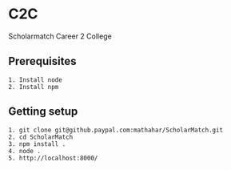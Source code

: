 
# C2C

Scholarmatch Career 2 College 

Prerequisites 
--------------------------------
	1. Install node
	2. Install npm



Getting setup 
--------------------------------

    1. git clone git@github.paypal.com:mathahar/ScholarMatch.git
    2. cd ScholarMatch
    3. npm install .
    4. node .
    5. http://localhost:8000/
    
